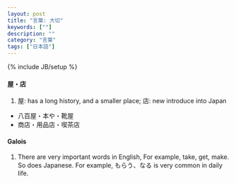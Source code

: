 ```yaml
---
layout: post
title: "言葉: 大切"
keywords: [""]
description: ""
category: "言葉"
tags: ["日本語"]
---
```

{% include JB/setup %}


#### 屋・店
1. 屋: has a long history, and a smaller place; 店: new introduce into Japan
- 八百屋・本や・靴屋
- 商店・用品店・喫茶店




#### Galois
1. There are very important words in English, For example, take, get, make. So
   does Japanese. For example, もらう、なる is very common in daily life.
 
